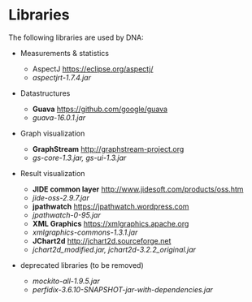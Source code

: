 # Libraries

The following libraries are used by DNA:

- Measurements & statistics
	- AspectJ <https://eclipse.org/aspectj/>
	- *aspectjrt-1.7.4.jar*
- Datastructures
	- **Guava** <https://github.com/google/guava>
	- *guava-16.0.1.jar*
- Graph visualization
	- **GraphStream** <http://graphstream-project.org>
	- *gs-core-1.3.jar, gs-ui-1.3.jar*
- Result visualization
	- **JIDE common layer** <http://www.jidesoft.com/products/oss.htm>
	- *jide-oss-2.9.7.jar*
	- **jpathwatch** <https://jpathwatch.wordpress.com>
	- *jpathwatch-0-95.jar*
	- **XML Graphics** <https://xmlgraphics.apache.org>
	- *xmlgraphics-commons-1.3.1.jar*
	- **JChart2d** <http://jchart2d.sourceforge.net>
	- *jchart2d\_modified.jar, jchart2d-3.2.2_original.jar*

- deprecated libraries (to be removed)
	- *mockito-all-1.9.5.jar*
	- *perfidix-3.6.10-SNAPSHOT-jar-with-dependencies.jar*